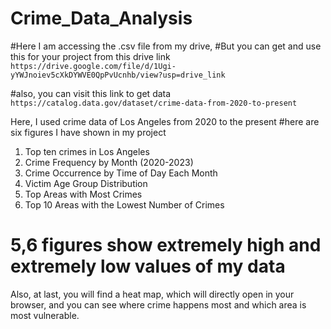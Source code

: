 # Crime_Data_Analysis
#Here I am accessing the .csv file from my drive,
#But you can get and use this for your project from this drive link `https://drive.google.com/file/d/1Ugi-yYWJnoiev5cXkDYWVE0QpPvUcnhb/view?usp=drive_link`

#also, you can visit this link to get data `https://catalog.data.gov/dataset/crime-data-from-2020-to-present`

Here, I used crime data of Los Angeles from 2020 to the present
#here are six figures I have  shown in my project
1. Top ten crimes in Los Angeles 
2. Crime Frequency by Month (2020-2023)
3. Crime Occurrence by Time of Day Each Month
4. Victim Age Group Distribution
5. Top Areas with Most Crimes
6. Top 10 Areas with the Lowest Number of Crimes
# 5,6 figures show extremely high and extremely low values of my data
Also, at last, you will find a heat map, which will directly open in your browser, and you can see where crime happens most and which area is most vulnerable. 
